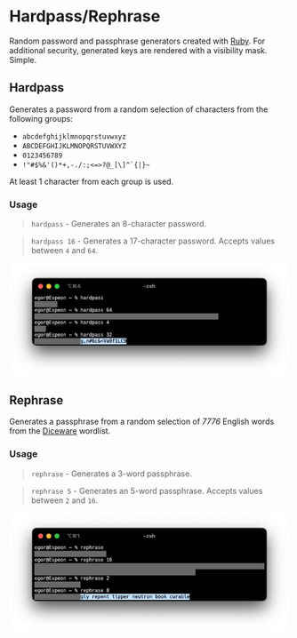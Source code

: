 # Hardpass/Rephrase

Random password and passphrase generators created with [Ruby](https://www.ruby-lang.org/en/). For additional security, generated keys are rendered with a visibility mask. Simple.

## Hardpass

Generates a password from a random selection of characters from the following groups:

* `abcdefghijklmnopqrstuvwxyz`
* `ABCDEFGHIJKLMNOPQRSTUVWXYZ`
* `0123456789`
* <code>!"#$%&'()*+,-./:;<=>?@_[\\]^&grave;{|}~</code>

At least 1 character from each group is used.

### Usage

>`hardpass` - Generates an 8-character password.

>`hardpass 16` - Generates a 17-character password. Accepts values between `4` and `64`.

![](screenshots/hardpass.png)

## Rephrase

Generates a passphrase from a random selection of _7776_ English words from the [Diceware](https://theworld.com/~reinhold/diceware.html) wordlist.

### Usage

>`rephrase` - Generates a 3-word passphrase.

>`rephrase 5` - Generates an 5-word passphrase. Accepts values between `2` and `16`.

![](screenshots/rephrase.png)
